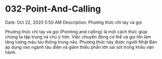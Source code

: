 # 032-Point-And-Calling

Date: Oct 22, 2020 5:50 AM
Description: Phương thức chỉ tay và gọi

Phương thức chỉ tay và gọi (Pointing and calling) là một cách thức giúp chúng ta tập trung và chú ý hơn. Việc chuyển động cơ thể và gọi lớn làm tăng lượng máu lưu thông trong não. Phương thức này được người Nhật Bản áp dụng vào ngành tàu điện và giảm thiểu phần lớn sai sót trong khâu vận hành.
